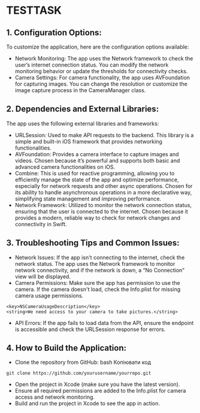 # TESTTASK

## 1. Configuration Options:

To customize the application, here are the configuration options available:

* Network Monitoring: The app uses the Network framework to check the user’s internet connection status. You can modify the network monitoring behavior or update the thresholds for connectivity checks.
* Camera Settings: For camera functionality, the app uses AVFoundation for capturing images. You can change the resolution or customize the image capture process in the CameraManager class.
## 2. Dependencies and External Libraries:

The app uses the following external libraries and frameworks:

* URLSession: Used to make API requests to the backend.
This library is a simple and built-in iOS framework that provides networking functionalities.
* AVFoundation: Provides a camera interface to capture images and videos.
Chosen because it’s powerful and supports both basic and advanced camera functionalities on iOS.
* Combine: This is used for reactive programming, allowing you to efficiently manage the state of the app and optimize performance, especially for network requests and other async operations.
Chosen for its ability to handle asynchronous operations in a more declarative way, simplifying state management and improving performance.
* Network Framework: Utilized to monitor the network connection status, ensuring that the user is connected to the internet.
Chosen because it provides a modern, reliable way to check for network changes and connectivity in Swift.
## 3. Troubleshooting Tips and Common Issues:

* Network Issues: If the app isn't connecting to the internet, check the network status. The app uses the Network framework to monitor network connectivity, and if the network is down, a “No Connection” view will be displayed.
* Camera Permissions: Make sure the app has permission to use the camera. If the camera doesn't load, check the Info.plist for missing camera usage permissions.
  
```
<key>NSCameraUsageDescription</key>
<string>We need access to your camera to take pictures.</string>
```
* API Errors: If the app fails to load data from the API, ensure the endpoint is accessible and check the URLSession response for errors.
## 4. How to Build the Application:

* Clone the repository from GitHub:
bash
Копіювати код

``` git clone https://github.com/yourusername/yourrepo.git ```
* Open the project in Xcode (make sure you have the latest version).
* Ensure all required permissions are added to the Info.plist for camera access and network monitoring.
* Build and run the project in Xcode to see the app in action.
